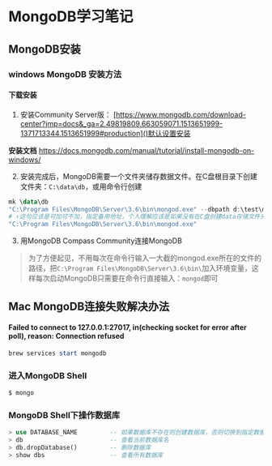 # MongoDB学习笔记

## MongoDB安装
### windows MongoDB 安装方法
#### 下载安装
1. 安装Community Server版：
[https://www.mongodb.com/download-center?jmp=docs&_ga=2.49819809.663059071.1513651999-1371713344.1513651999#production]()默认设置安装

**安装文档**
https://docs.mongodb.com/manual/tutorial/install-mongodb-on-windows/

2. 安装完成后，MongoDB需要一个文件夹储存数据文件。在C盘根目录下创建文件夹：`C:\data\db`，或用命令行创建
```powershell
mk \data\db
"C:\Program Files\MongoDB\Server\3.6\bin\mongod.exe" --dbpath d:\test\mongodb\data
# ↑这句应该是可加可不加，指定备用地址，个人理解应该是如果没有在C盘创建data存储文件夹，则可指定d:\test\mongodb\data 为数据存储目录
"C:\Program Files\MongoDB\Server\3.6\bin\mongod.exe"
```

3. 用MongoDB Compass Community连接MongoDB

> 为了方便起见，不用每次在命令行输入一大截的mongod.exe所在的文件的路径，把`C:\Program Files\MongoDB\Server\3.6\bin\`加入环境变量，这样每次启动MongoDB只需要在命令行直接输入：`mongod`即可


## Mac MongoDB连接失败解决办法
#### Failed to connect to 127.0.0.1:27017, in(checking socket for error after poll), reason: Connection refused

```powershell
brew services start mongodb
```
### 进入MongoDB Shell
```powershell
$ mongo
```

### MongoDB Shell下操作数据库
```sql
> use DATABASE_NAME			-- 如果数据库不存在则创建数据库，否则切换到指定数据库
> db						-- 查看当前数据库名
> db.dropDatabase()			-- 删除数据库
> show dbs					-- 查看所有数据库
```